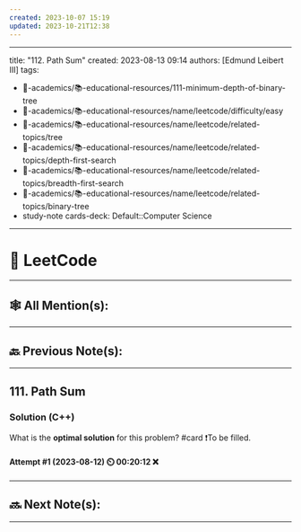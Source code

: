 ```yaml
---
created: 2023-10-07 15:19
updated: 2023-10-21T12:38
---
```


---
title: "112. Path Sum"
created: 2023-08-13 09:14 
authors: [Edmund Leibert III]
tags: 
- 🔴-academics/📚-educational-resources/111-minimum-depth-of-binary-tree
- 🔴-academics/📚-educational-resources/name/leetcode/difficulty/easy
- 🔴-academics/📚-educational-resources/name/leetcode/related-topics/tree
- 🔴-academics/📚-educational-resources/name/leetcode/related-topics/depth-first-search
- 🔴-academics/📚-educational-resources/name/leetcode/related-topics/breadth-first-search
- 🔴-academics/📚-educational-resources/name/leetcode/related-topics/binary-tree
- study-note
cards-deck: Default::Computer Science
---


# 📕 LeetCode

---

## 🕸️ All Mention(s): 

---

## 🔙 Previous Note(s):

---

## 111. Path Sum

### Solution (C++)

What is the **optimal solution** for this problem?
#card 
❗To be filled.


#### Attempt #1 (2023-08-12) ⏲️ 00:20:12 ❌



---

## 🔜 Next Note(s):

---
